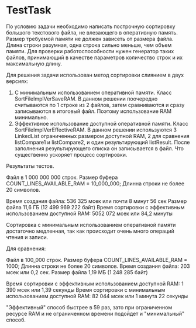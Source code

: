 # TestTask
По условию задачи необходимо написать построчную сортировку большого текстового файла, не влезающего в
оперативную память.
Размер требуемой памяти не должен зависеть от размера файла.
Длина строки разумная, одна строка сильно меньше, чем объем памяти.
Для проверки работоспособности нужен генератор таких файлов, принимающий в
качестве параметров количество строк и их максимальную длину.

Для решения задачи использован метод сортировки слиянием в двух версиях:
1) С минимальным использованием оперативной памяти. Класс SortFileImplVerSaveRAM.
В данном решении поочередно считываются по 1 строке из 2 файлов, затем сравниваются и сразу записываются в итоговый файл.
Поэтому использование RAM минимально.
2) Эффективное использование доступной оперативной памяти. Класс SortFileImplVerEffectiveRAM.
В данном решении используются 3  LinkedList<String> ограниченных размером доступной RAM, 2 для сравнения listCompare1 и listCompare2,
и один результирующий listResult. После заполнения результирующего списка он записывается в файл. Что существенно ускоряет процесс сортировки.

Результаты тестов.

Файл в 1 000 000 000 строк. 
Размер буфера COUNT_LINES_AVAILABLE_RAM = 10_000_000;
Длинна строки не более 20 символов. 

Время создания файла: 536 325 мсек или почти 8 минут 56 сек Размер файла 11,6 ГБ (12 499 969 222 байт)
Время сортировки с эффективным использованием доступной RAM:  5052 072 мсек или 84,2 минуты

Сортировка с минимальным использованием оперативной памяти достаточно медленная, так как происходит очень много операций чтения и записи.

Для сравнения:

Файл в 100_000 строк. 
Размер буфера COUNT_LINES_AVAILABLE_RAM = 1000;
Длинна строки не более 20 символов. 
Время создания файла: 203  мсек или 0,2 сек. Размер файла 1,19 МБ (1 248 285 байт)

Время сортировки с эффективным использованием доступной RAM: 1 390 мсек или 1,39 секунды
Время сортировки с минимальным использованием доступной RAM:  82 044 мсек или 1 минута 22 секунды

"Эффективный" способ быстрее в 59 раз, зато при ограниченном ресурсе RAM и не ограниченном времени подойдет и "минимальный" способ.

            
